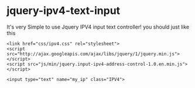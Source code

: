 jquery-ipv4-text-input
======================

It's very Simple to use Jquery IPV4 input text controller! you should just like this

```
<link href="css/ipv4.css" rel="stylesheet">
<script src="http://ajax.googleapis.com/ajax/libs/jquery/1/jquery.min.js"></script>
<script src="js/min/jquery.input-ipv4-address-control-1.0.en.min.js"></script>

<input type="text" name="my_ip" class="IPV4"> 
```
